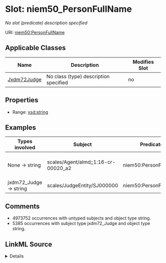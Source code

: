 

# Slot: niem50_PersonFullName


_No slot (predicate) description specified_





URI: [niem50:PersonFullName](http://release.niem.gov/niem/niem-core/5.0/PersonFullName)



<!-- no inheritance hierarchy -->





## Applicable Classes

| Name | Description | Modifies Slot |
| --- | --- | --- |
| [Jxdm72Judge](../classes/Jxdm72Judge.md) | No class (type) description specified |  no  |







## Properties

* Range: [xsd:string](http://www.w3.org/2001/XMLSchema#string)






## Examples

| Types involved | Subject | Predicate | Object |
| --- | --- | --- | --- |
| None → string | scales/Agent/almd;;1:16-cr-00020_a2 | niem50:PersonFullName | Honorable Judge Myron H. Thompson |
| jxdm72_Judge → string | scales/JudgeEntity/SJ000000 | niem50:PersonFullName | Cj Williams |


## Comments

* 4973752 occurrences with untyped subjects and object type string.
* 5385 occurrences with subject type jxdm72_Judge and object type string.



## LinkML Source

<details>

```yaml
name: niem50_PersonFullName
description: No slot (predicate) description specified
comments:
- 4973752 occurrences with untyped subjects and object type string.
- 5385 occurrences with subject type jxdm72_Judge and object type string.
examples:
- description: None → string
  object:
    example_object: Honorable Judge Myron H. Thompson
    example_object_type: string
    example_predicate: niem50:PersonFullName
    example_subject: scales/Agent/almd;;1:16-cr-00020_a2
    example_subject_type: None
- description: jxdm72_Judge → string
  object:
    example_object: Cj Williams
    example_object_type: string
    example_predicate: niem50:PersonFullName
    example_subject: scales/JudgeEntity/SJ000000
    example_subject_type: jxdm72_Judge
from_schema: scales-kg-new
rank: 1000
slot_uri: niem50:PersonFullName
alias: niem50_PersonFullName
domain_of:
- jxdm72_Judge
range: string

```
</details>